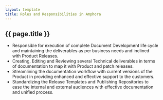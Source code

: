 ```yaml
---
layout: template
title: Roles and Responsibilities in Amphora
---
```


## {{ page.title }}

*  Responsible for execution of complete Document Development life cycle and maintaining the deliverables as per business needs and inclined with Product Releases.
*  Creating, Editing and Reviewing several Technical deliverables in terms of documentation to map it with Product and patch releases.
*  Streamlining the documentation workflow with current versions of the Product in providing enhanced and effective support to the customers.
*  Standardizing the Release Templates and Publishing Repositories to ease the internal and external audiences with effective documentation and unified process.
